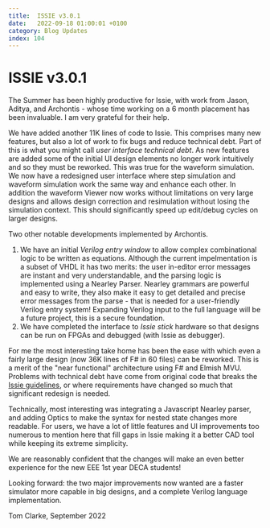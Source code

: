 ```yaml
---
title:  ISSIE v3.0.1
date:   2022-09-18 01:00:01 +0100
category: Blog Updates
index: 104
---
```


# ISSIE v3.0.1

The Summer has been highly productive for Issie, with work from Jason, Aditya, and Archontis - whose time working on a 6 month placement has been invaluable. I am very grateful for their help.

We have added another 11K lines of code to Issie. This comprises many new features, but also a lot of work to fix bugs and reduce technical debt. Part of this is 
what you might call *user interface technical debt*. As new features are added some of the initial UI design elements no longer work intuitively and so they must be reworked. This was true for the waveform simulation. We now have a redesigned user interface where step
simulation and waveform simulation work the same way and enhance each other. In addition the waveform Viewer now works without limitations on very large designs and allows design correction and resimulation
without losing the simulation context. This should significantly speed up edit/debug cycles on larger designs.


Two other notable developments implemented by Archontis. 

1. We have an initial *Verilog entry window* to allow complex combinational logic to be written as equations. Although the current impelmentation is a subset of
VHDL it has two merits: the user in-editor error messages are instant and very understandable, and the parsing logic is implemented using a Nearley Parser. Nearley grammars are powerful and easy to write, they
also make it easy to get detailed and precise error messages from the parse - that is needed for a user-friendly Verilog entry system! Expanding Verilog input to the full language will be a future project, this is a secure foundation.
2. We have completed the interface to *Issie stick* hardware so that designs can be run on FPGAs and debugged (with Issie as debugger).

For me the most interesting take home has been the ease with which even a fairly large design (now 36K lines of F# in 60 files) can be reworked. This is a merit of the "near functional" architecture using F# and Elmish MVU. Problems with technical debt have come from original code that breaks the [Issie guidelines](https://github.com/tomcl/issie/wiki/Coding-guidelines-for-ISSIE), or where requirements have changed so much that significant redesign is needed.

Technically, most interesting was integrating a Javascript Nearley parser, and adding Optics to make the syntax for nested state changes more readable. For users, we have a lot of little features and UI improvements too numerous to mention here that fill gaps in Issie making it a better CAD tool while keeping its extreme simplicity.

We are reasonably confident that the changes will make an even better experience for the new EEE 1st year DECA students!

Looking forward: the two major improvements now wanted are a faster simulator more capable in big designs, and a complete Verilog language implementation.

Tom Clarke, September 2022


